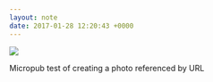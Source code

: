 ```yaml
---
layout: note
date: 2017-01-28 12:20:43 +0000
---
```

![](["https://lildude.github.io//media/sunset.jpg"])

Micropub test of creating a photo referenced by URL